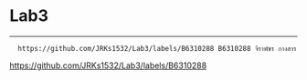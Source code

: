 # Lab3

<hr/>

```
  https://github.com/JRKs1532/Lab3/labels/B6310288 B6310288 จีราพัชร กางสาร
```

https://github.com/JRKs1532/Lab3/labels/B6310288
